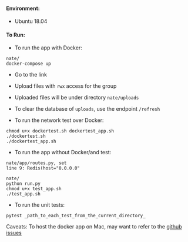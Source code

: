 #### Environment:
- Ubuntu 18.04

#### To Run:
- To run the app with Docker:
```
nate/
docker-compose up
```
- Go to the link
- Upload files with `rwx` access for the group
- Uploaded files will be under directory `nate/uploads`
- To clear the database of `uploads`, use the endpoint `/refresh`

- To run  the network test over Docker:
```
chmod u+x dockertest.sh dockertest_app.sh
./dockertest.sh
./dockertest_app.sh
```
- To run the app without Docker/and test:
```
nate/app/routes.py, set
line 9: Redis(host="0.0.0.0"

nate/
python run.py
chmod u+x test_app.sh
./test_app.sh
```
>> 
- To run the unit tests: 
```
pytest _path_to_each_test_from_the_current_directory_
```
Caveats:
To host the docker app on Mac, may want to refer to the [github issues](https://github.com/docker/for-mac/issues/2670)